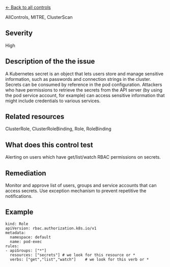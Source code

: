 [← Back to all controls](index.md)


AllControls, MITRE, ClusterScan

## Severity

High

## Description of the the issue

A Kubernetes secret is an object that lets users store and manage sensitive information, such as passwords and connection strings in the cluster. Secrets can be consumed by reference in the pod configuration. Attackers who have permissions to retrieve the secrets from the API server (by using the pod service account, for example) can access sensitive information that might include credentials to various services.

## Related resources

ClusterRole, ClusterRoleBinding, Role, RoleBinding

## What does this control test

Alerting on users  which have get/list/watch RBAC permissions on secrets. 

## Remediation

Monitor and approve list of users, groups and service accounts that can access secrets. Use exception mechanism to prevent repetitive the notifications.

## Example

```
kind: Role
apiVersion: rbac.authorization.k8s.io/v1
metadata:
  namespace: default
  name: pod-exec
rules:
- apiGroups: ["*"]
  resources: ["secrets"] # we look for this resource or *
  verbs: ["get","list","watch"]	   # we look for this verb or * 	
```
